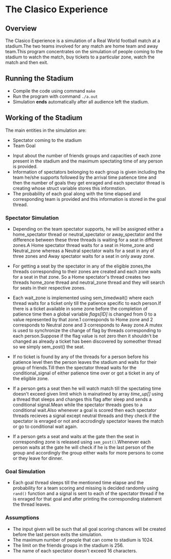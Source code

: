 # The Clasico Experience


## Overview

The Clasico Experience is a simulation of a Real World football match at a stadium.The two teams involved for any match are home team and away team.This program concentrates on the simulation of people coming to the stadium to watch the match, buy tickets to a particular zone, watch the match and then exit.


## Running the Stadium

* Compile the code using command `make`
* Run the program with command `./a.out`
* Simulation **ends** automatically after all audience left the stadium.


## Working of the Stadium

The main entities in the simulation are:
  - Spectator coming to the stadium
  - Team Goal 

* Input about the number of friends groups and capacities of each zone present in the stadium and the maximum spectating time of any person is provided.
* Information of spectators belonging to each group is given including the team he/she supports followed by the arrival time patience time and then the number of goals they get enraged and each spectator thread is creating whose struct variable stores this informstion.
* The probability of each goal along with the time elapsed and corresponding team is provided and this information is stored in the goal thread.


### Spectator Simulation

* Depending on the team spectator supports, he will be assigned either a home_spectator thread or neutral_spectator or away_spectator and the difference between these three threads is waiting for a seat in different zones.A Home spectator thread waits for a seat in Home_zone and Neutral_zone whereas a Neutral spectator waits for a seat in any of three zones and Away spectator waits for a seat in only away zone.

* For getting a seat by the spectator in any of the eligible zones,the threads corresponding to their zones are created and each zone waits for a seat in that zone. So a Home spectator's thread creates two threads home_zone thread and neutral_zone thread and they will search for seats in their respective zones.

* Each wait_zone is implemented using sem_timedwait() where each thread waits for a ticket only till the patience specific to each person.If there is a ticket available in some zone before the completion of patience time then a global variable *flags[ID]* is changed from 0 to a value represented by that zone.1 corresponds to Home zone and 2 corresponds to Neutral zone and 3 corresponds to Away zone.A mutex is used to synchronize the change of flag by threads corresponding to each person.Suppose if the flag value is not zero then it shouldn't be changed as already a ticket has been discovered by someother thread so we simply sem_post() the seat.

* If no ticket is found by any of the threads for a person before his patience level then the person leaves the stadium and waits for their group of friends.Till then the spectator thread waits for the conditional_signal of either patience time over or got a ticket in any of the eligible zone.

* If a person gets a seat then he will watch match till the spectating time doesn't exceed given limit which is mainatined by array *time_up[]* using a thread that sleeps and changes this flag after sleep and sends a conditional signal.Mean while the spectator threads goes to a conditional wait.Also whenever a goal is scored then each spectator threads recieves a signal except neutral threads and they check if the spectator is enraged or not and accrodingly spectator leaves the match or go to conditional wait again.

* If a person gets a seat and waits at the gate then the seat in corresponding zone is released using `sem_post()`.Whenever each person waits at the gate he will check if he is the last person of the group and accordingly the group either waits for more persons to come or they leave for dinner.


### Goal Simulation

* Each goal thread sleeps till the mentioned time elapse and the probability for a team scoring and missing is decided randomly using `rand()` function and a signal is sent to each of the spectator thread if he is enraged for that goal and after printing the corresponding statement the thread leaves.


### Assumptions

* The input given will be such that all goal scoring chances will be created before the last person exits the simulation.
* The maximum number of people that can come to stadium is 1024.
* The limit on the friends groups in the stadium is 256.
* The name of each spectator doesn't exceed 16 characters.